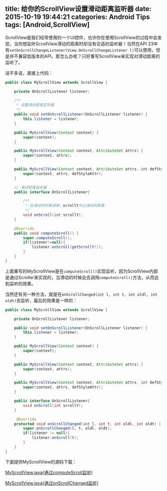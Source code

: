title: 给你的ScrollView设置滑动距离监听器
date: 2015-10-19 19:44:21
categories: Android Tips
tags: [Android,ScrollView]
---
ScrollView是我们经常使用的一个UI控件，也许你在使用ScrollView的过程中会发现，当你想监听ScrollView滑动的距离时却没有合适的监听器！当然在API 23中有`setOnScrollChangeListener(View.OnScrollChangeListener l)`可以使用，但是并不兼容低版本的API。那怎么办呢？只好重写ScrollView来实现对滑动距离的监听了。

话不多说，直接上代码：

``` java
public class MyScrollView extends ScrollView {

    private OnScrollListener listener;

	/**
	 * 设置滑动距离监听器
	 */
    public void setOnScrollListener(OnScrollListener listener) {
        this.listener = listener;
    }

    public MyScrollView(Context context) {
        super(context);
    }

    public MyScrollView(Context context, AttributeSet attrs) {
        super(context, attrs);
    }

    public MyScrollView(Context context, AttributeSet attrs, int defStyleAttr) {
        super(context, attrs, defStyleAttr);
    }

	// 滑动距离监听器
    public interface OnScrollListener{

		/**
		 * 在滑动的时候调用，scrollY为已滑动的距离
		 */
        void onScroll(int scrollY);
    }

    @Override
    public void computeScroll() {
        super.computeScroll();
        if(listener!=null){
            listener.onScroll(getScrollY());
        }
    }
}
```

上面重写的MyScrollView是在`computeScroll()`实现监听，因为ScrollView内部是通过Scroller来实现的，当滑动的时候会去调用`computeScroll()`方法，从而达到监听的效果。

当然还有另一种方法，就是在`onScrollChanged(int l, int t, int oldl, int oldt)`去监听，最后的效果是一样的：

``` java
public class MyScrollView extends ScrollView {

    private OnScrollListener listener;

    public void setOnScrollListener(OnScrollListener listener) {
        this.listener = listener;
    }

    public MyScrollView(Context context) {
        super(context);
    }

    public MyScrollView(Context context, AttributeSet attrs) {
        super(context, attrs);
    }

    public MyScrollView(Context context, AttributeSet attrs, int defStyleAttr) {
        super(context, attrs, defStyleAttr);
    }

    public interface OnScrollListener{
        void onScroll(int scrollY);
    }

     @Override  
    protected void onScrollChanged(int l, int t, int oldl, int oldt) {  
        super.onScrollChanged(l, t, oldl, oldt);  
        if(listener != null){  
            listener.onScroll(t);  
        }  
    }  
}
```

下面提供MyScrollView的源码下载：

[MyScrollView.java(通过computeScroll监听)](/uploads/20151019/MyScrollView.java)

[MyScrollView.java(通过onScrollChanged监听)](/uploads/20151019/MyScrollView2.java)